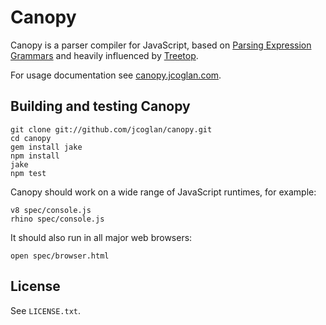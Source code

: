 # Canopy

Canopy is a parser compiler for JavaScript, based on [Parsing Expression
Grammars][1] and heavily influenced by [Treetop][2].

[1]: http://en.wikipedia.org/wiki/Parsing_expression_grammar
[2]: http://treetop.rubyforge.org/

For usage documentation see [canopy.jcoglan.com](http://canopy.jcoglan.com).


## Building and testing Canopy

    git clone git://github.com/jcoglan/canopy.git
    cd canopy
    gem install jake
    npm install
    jake
    npm test

Canopy should work on a wide range of JavaScript runtimes, for example:

    v8 spec/console.js
    rhino spec/console.js

It should also run in all major web browsers:

    open spec/browser.html


## License

See `LICENSE.txt`.

